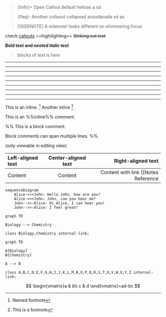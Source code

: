 > [!info]+ Open Callout default
> helloas
> a sd

> [!faq]- Another collaout collapsed
> ansodansda sd
> as

> [!SIDENOTE]
> A sidenote! looks different on shimmering focus


check [callouts](https://help.obsidian.md/Editing+and+formatting/Callouts)
==highilighting==
~~Striking out text~~

**Bold text and _nested italic_ text**


> blocks of text
> is here

***
****
* * *
---
----
- - -
___
____
_ _ _

This is an inline. [^note]
Another inline [^1]

[^1]: This is a footnote
[^note]: Named footnote

This is an %%inline%% comment.

%%
This is a block comment.

Block comments can span multiple lines.
%%

(only viewable in editing view)

Left-aligned text | Center-aligned text | Right-aligned text
:-- | :--: | --:
Content | Content | Content with link [[Notes Reference|alias]]


```mermaid
sequenceDiagram
    Alice->>+John: Hello John, how are you?
    Alice->>+John: John, can you hear me?
    John-->>-Alice: Hi Alice, I can hear you!
    John-->>-Alice: I feel great!
```

```mermaid
graph TD

Biology --> Chemistry

class Biology,Chemistry internal-link;
```

```mermaid
graph TD

A[Biology]
B[Chemistry]

A --> B

class A,B,C,D,E,F,G,H,I,J,K,L,M,N,O,P,Q,R,S,T,U,V,W,X,Y,Z internal-link;
```

$$
\begin{vmatrix}a & b\\
c & d
\end{vmatrix}=ad-bc
$$
